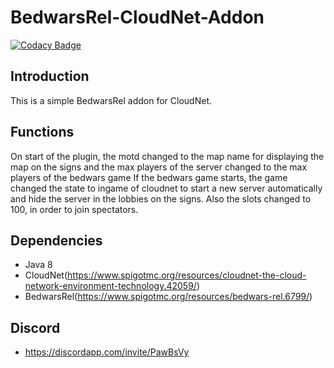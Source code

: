 # BedwarsRel-CloudNet-Addon
 
[![Codacy Badge](https://api.codacy.com/project/badge/Grade/330bf38601a34c7dbd9d270a4da7da23)](https://www.codacy.com/app/Fridious/BedwarsRel-CloudNet-Addon?utm_source=github.com&amp;utm_medium=referral&amp;utm_content=Fridious/BedwarsRel-CloudNet-Addon&amp;utm_campaign=Badge_Grade) 
 
## Introduction
This is a simple BedwarsRel addon for CloudNet.

## Functions
On start of the plugin, the motd changed to the map name for displaying the map on the signs and the max players of the server changed to the max players of the bedwars game
If the bedwars game starts, the game changed the state to ingame of cloudnet to start a new server automatically and hide the server in the lobbies on the signs.
Also the slots changed to 100, in order to join spectators.

## Dependencies
- Java 8
- CloudNet(https://www.spigotmc.org/resources/cloudnet-the-cloud-network-environment-technology.42059/)
- BedwarsRel(https://www.spigotmc.org/resources/bedwars-rel.6799/)

## Discord
- https://discordapp.com/invite/PawBsVy
